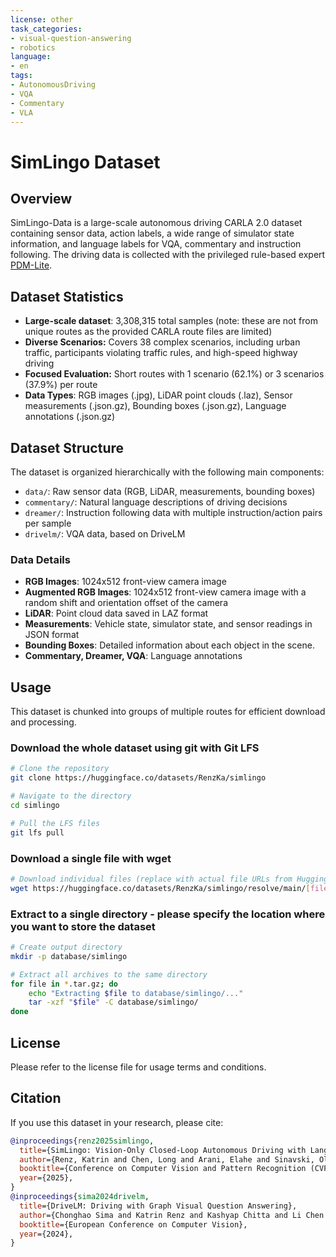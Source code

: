 ```yaml
---
license: other
task_categories:
- visual-question-answering
- robotics
language:
- en
tags:
- AutonomousDriving
- VQA
- Commentary
- VLA
---
```




# SimLingo Dataset

## Overview
SimLingo-Data is a large-scale autonomous driving CARLA 2.0 dataset containing sensor data, action labels, a wide range of simulator state information, and language labels for VQA, commentary and instruction following. The driving data is collected with the privileged rule-based expert [PDM-Lite](https://github.com/OpenDriveLab/DriveLM/tree/DriveLM-CARLA/pdm_lite). 

## Dataset Statistics
- **Large-scale dataset**: 3,308,315 total samples (note: these are not from unique routes as the provided CARLA route files are limited)
- **Diverse Scenarios:** Covers 38 complex scenarios, including urban traffic, participants violating traffic rules, and high-speed highway driving
- **Focused Evaluation:** Short routes with 1 scenario (62.1%) or 3 scenarios (37.9%) per route
- **Data Types**: RGB images (.jpg), LiDAR point clouds (.laz), Sensor measurements (.json.gz), Bounding boxes (.json.gz), Language annotations (.json.gz)

## Dataset Structure
The dataset is organized hierarchically with the following main components:
- `data/`: Raw sensor data (RGB, LiDAR, measurements, bounding boxes)
- `commentary/`: Natural language descriptions of driving decisions
- `dreamer/`: Instruction following data with multiple instruction/action pairs per sample
- `drivelm/`: VQA data, based on DriveLM

### Data Details
- **RGB Images**: 1024x512 front-view camera image
- **Augmented RGB Images**: 1024x512 front-view camera image with a random shift and orientation offset of the camera
- **LiDAR**: Point cloud data saved in LAZ format
- **Measurements**: Vehicle state, simulator state, and sensor readings in JSON format
- **Bounding Boxes**: Detailed information about each object in the scene.
- **Commentary, Dreamer, VQA**: Language annotations

## Usage
This dataset is chunked into groups of multiple routes for efficient download and processing.

### Download the whole dataset using git with Git LFS

```bash
# Clone the repository
git clone https://huggingface.co/datasets/RenzKa/simlingo

# Navigate to the directory
cd simlingo

# Pull the LFS files
git lfs pull
```

### Download a single file with wget

```bash
# Download individual files (replace with actual file URLs from Hugging Face)
wget https://huggingface.co/datasets/RenzKa/simlingo/resolve/main/[filename].tar.gz
```

### Extract to a single directory - please specify the location where you want to store the dataset
```bash
# Create output directory
mkdir -p database/simlingo

# Extract all archives to the same directory
for file in *.tar.gz; do
    echo "Extracting $file to database/simlingo/..."
    tar -xzf "$file" -C database/simlingo/
done
```


## License
Please refer to the license file for usage terms and conditions.


## Citation
If you use this dataset in your research, please cite:
```bibtex
@inproceedings{renz2025simlingo,
  title={SimLingo: Vision-Only Closed-Loop Autonomous Driving with Language-Action Alignment},
  author={Renz, Katrin and Chen, Long and Arani, Elahe and Sinavski, Oleg},
  booktitle={Conference on Computer Vision and Pattern Recognition (CVPR)},
  year={2025},
}
@inproceedings{sima2024drivelm,
  title={DriveLM: Driving with Graph Visual Question Answering},
  author={Chonghao Sima and Katrin Renz and Kashyap Chitta and Li Chen and Hanxue Zhang and Chengen Xie and Jens Beißwenger and Ping Luo and Andreas Geiger and Hongyang Li},
  booktitle={European Conference on Computer Vision},
  year={2024},
}
```
